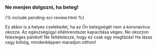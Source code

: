 ### Ne menjen dolgozni, ha beteg!

{% include pending-sci-review.html %}

 Ez akkor is a helyes cselekedet, ha az Ön betegségét nem a koronavírus okozza. Az egészségügyi ellátórendszer kapacitása véges. Ne okozzon felesleges pánikot! Ne feltételezze, hogy ez csak egy megfázás! Ha lázas vagy köhög, mindenképpen maradjon otthon!
